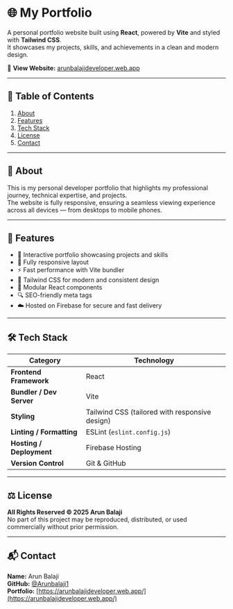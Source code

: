 # 🌐 My Portfolio  

A personal portfolio website built using **React**, powered by **Vite** and styled with **Tailwind CSS**.  
It showcases my projects, skills, and achievements in a clean and modern design.

🔗 **View Website:** [arunbalajideveloper.web.app](https://arunbalajideveloper.web.app/)

---

## 🧾 Table of Contents
1. [About](#about)  
2. [Features](#features)  
3. [Tech Stack](#tech-stack)  
4. [License](#license)  
5. [Contact](#contact)  

---

## 🧠 About  

This is my personal developer portfolio that highlights my professional journey, technical expertise, and projects.  
The website is fully responsive, ensuring a seamless viewing experience across all devices — from desktops to mobile phones.  

---

## 🚀 Features  

- 💼 Interactive portfolio showcasing projects and skills  
- 📱 Fully responsive layout  
- ⚡ Fast performance with Vite bundler  
- 🎨 Tailwind CSS for modern and consistent design  
- 🧩 Modular React components  
- 🔍 SEO-friendly meta tags  
- ☁️ Hosted on Firebase for secure and fast delivery  

---

## 🛠️ Tech Stack  

| Category | Technology |
|-----------|-------------|
| **Frontend Framework** | React |
| **Bundler / Dev Server** | Vite |
| **Styling** | Tailwind CSS (tailored with responsive design) |
| **Linting / Formatting** | ESLint (`eslint.config.js`) |
| **Hosting / Deployment** | Firebase Hosting |
| **Version Control** | Git & GitHub |

---

## ⚖️ License  

**All Rights Reserved © 2025 Arun Balaji**  
No part of this project may be reproduced, distributed, or used commercially without prior permission.

---

## 📬 Contact  

**Name:** Arun Balaji  
**GitHub:** [@Arunbalaji1](https://github.com/Arunbalaji1)  
**Portfolio:** [https://arunbalajideveloper.web.app/](https://arunbalajideveloper.web.app/)  
